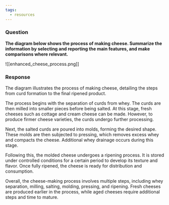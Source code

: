 ```yaml
---
tags:
  - resources
---
```

### Question

**The diagram below shows the process of making cheese. Summarize the information by selecting and reporting the main features, and make comparisons where relevant.**


![[enhanced_cheese_process.png]]
### Response

The diagram illustrates the process of making cheese, detailing the steps from curd formation to the final ripened product.

The process begins with the separation of curds from whey. The curds are then milled into smaller pieces before being salted. At this stage, fresh cheeses such as cottage and cream cheese can be made. However, to produce firmer cheese varieties, the curds undergo further processing.

Next, the salted curds are poured into molds, forming the desired shape. These molds are then subjected to pressing, which removes excess whey and compacts the cheese. Additional whey drainage occurs during this stage.

Following this, the molded cheese undergoes a ripening process. It is stored under controlled conditions for a certain period to develop its texture and flavor. Once fully ripened, the cheese is ready for distribution and consumption.

Overall, the cheese-making process involves multiple steps, including whey separation, milling, salting, molding, pressing, and ripening. Fresh cheeses are produced earlier in the process, while aged cheeses require additional steps and time to mature.